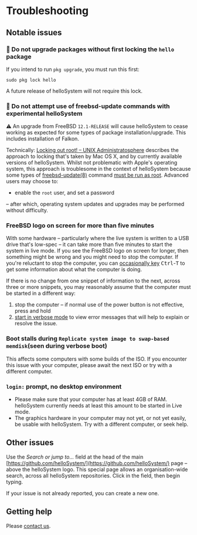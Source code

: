 # Troubleshooting

## Notable issues

### 🚫 Do not upgrade packages without first locking the `hello` package

If you intend to run `pkg upgrade`, you must run this first: 

`sudo pkg lock hello`

A future release of helloSystem will not require this lock. 

### 🚫 Do not attempt use of freebsd-update commands with experimental helloSystem 

⚠ An upgrade from FreeBSD `12.1-RELEASE` will cause helloSystem to cease working as expected for some types of package installation/upgrade. This includes installation of Falkon. 

Technically: [Locking out root! – UNIX Administratosphere](https://administratosphere.wordpress.com/2007/11/01/locking-out-root/) describes the approach to locking that's taken by Mac OS X, and by currently available versions of helloSystem. Whilst not problematic with Apple's operating system, this approach is troublesome in the context of helloSystem because some types of [freebsd-update(8)](https://www.freebsd.org/cgi/man.cgi?query=freebsd-update(8)) command [must be run as root](https://cgit.freebsd.org/src/tree/usr.sbin/freebsd-update/freebsd-update.sh?id=48ffe56ac5b7adb5b851d32be12b2ec0f13705a4#n553). Advanced users may choose to: 

* enable the `root` user, and set a password

– after which, operating system updates and upgrades may be performed without difficulty. 

### FreeBSD logo on screen for more than five minutes

With some hardware – particularly where the live system is written to a USB drive that's low-spec – it can take more than five minutes to start the system in live mode. If you see the FreeBSD logo on screen for longer, then something might be wrong and you might need to stop the computer. If you're reluctant to stop the computer, you can [occasionally key](https://hellosystem.github.io/docs/developer/boot.html#seeing-what-the-system-is-doing-while-the-graphical-boot-screen-is-shown) <kbd>Ctrl</kbd>-<kbd>T</kbd> to get some information about what the computer is doing. 

If there is no change from one snippet of information to the next, across three or more snippets, you may reasonably assume that the computer must be started in a different way:

1. stop the computer – if normal use of the power button is not effective, press and hold
2. [start in verbose mode](https://hellosystem.github.io/docs/developer/boot.html#boot-in-verbose-mode) to view error messages that will help to explain or resolve the issue.

### Boot stalls during `Replicate system image to swap-based memdisk`(seen during verbose boot)

This affects some computers with some builds of the ISO. If you encounter this issue with your computer, please await the next ISO or try with a different computer. 

### `login:` prompt, no desktop environment

* Please make sure that your computer has at least 4GB of RAM. helloSystem currently needs at least this amount to be started in Live mode.
* The graphics hardware in your computer may not yet, or not yet easily, be usable with helloSystem. Try with a different computer, or seek help.

## Other issues

Use the *Search or jump to…* field at the head of the main [https://github.com/helloSystem/](https://github.com/helloSystem/) page – above the helloSystem logo. This special page allows an organisation-wide search, across all helloSystem repositories. Click in the field, then begin typing. 

If your issue is not already reported, you can create a new one. 

## Getting help

Please [contact us](https://hellosystem.github.io/docs/developer/contact.html). 
